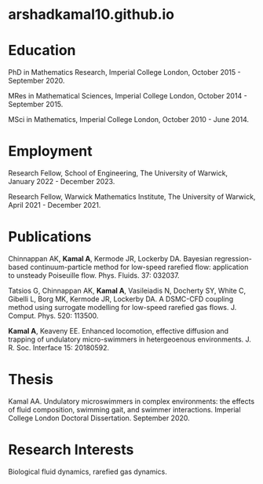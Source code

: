 # arshadkamal10.github.io

# Education

PhD in Mathematics Research,
Imperial College London,
October 2015 - September 2020.

MRes in Mathematical Sciences,
Imperial College London,
October 2014 - September 2015.

MSci in Mathematics,
Imperial College London,
October 2010 - June 2014.

# Employment

Research Fellow,
School of Engineering,
The University of Warwick,
January 2022 - December 2023.

Research Fellow,
Warwick Mathematics Institute,
The University of Warwick,
April 2021 - December 2021.

# Publications

Chinnappan AK, **Kamal A**, Kermode JR, Lockerby DA. Bayesian regression-based continuum-particle method for low-speed rarefied flow: application to unsteady Poiseuille flow. Phys. Fluids. 37: 032037. 

Tatsios G, Chinnappan AK, **Kamal A**, Vasileiadis N, Docherty SY, White C, Gibelli L, Borg MK, Kermode JR, Lockerby DA. A DSMC-CFD coupling method using surrogate modelling for low-speed rarefied gas flows. J. Comput. Phys. 520: 113500.

**Kamal A**, Keaveny EE. Enhanced locomotion, effective diffusion and trapping of undulatory micro-swimmers in hetergeoenous environments. J. R. Soc. Interface 15: 20180592.

# Thesis

Kamal AA. Undulatory microswimmers in complex environments: the effects of fluid composition, swimming gait, and swimmer interactions. Imperial College London Doctoral Dissertation. September 2020.

# Research Interests

Biological fluid dynamics, rarefied gas dynamics.  






